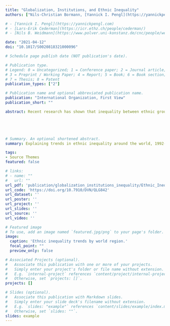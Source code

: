```yaml
---
title: "Globalization, Institutions, and Ethnic Inequality"
authors: ["Nils-Christian Bormann, [Yannick I. Pengl](https://yannickpengl.com), [Lars-Erik Cederman](https://icr.ethz.ch/people/cederman/), and [Nils B. Weidmann](https://www.polver.uni-konstanz.de/cnc/people/weidmann/)"]

# - [Yannick I. Pengl](https://yannickpengl.com)
# - [Lars-Erik Cederman](https://icr.ethz.ch/people/cederman/)
# - [Nils B. Weidmann](https://www.polver.uni-konstanz.de/cnc/people/weidmann/)

date: "2021-04-12"
doi: "10.1017/S0020818321000096"

# Schedule page publish date (NOT publication's date).

# Publication type.
# Legend: 0 = Uncategorized; 1 = Conference paper; 2 = Journal article;
# 3 = Preprint / Working Paper; 4 = Report; 5 = Book; 6 = Book section;
# 7 = Thesis; 8 = Patent
publication_types: ["2"]

# Publication name and optional abbreviated publication name.
publication: "International Organization, First View"
publication_short: ""

abstract: Recent research has shown that inequality between ethnic groups is strongly driven by politics, where powerful groups and elites channel the state's resources toward their constituencies. Most of the existing literature assumes that these politically induced inequalities are static and rarely change over time. We challenge this claim and argue that economic globalization and domestic institutions interact in shaping inequality between groups. In weakly institutionalized states, gains from trade primarily accrue to political insiders and their co-ethnics. By contrast, politically excluded groups gain ground where a capable and meritocratic state apparatus governs trade liberalization. Using nighttime luminosity data from 1992 to 2012 and a global sample of ethnic groups, we show that the gap between politically marginalized groups and their included counterparts has narrowed over time while economic globalization progressed at a steady pace. Our quantitative analysis and four qualitative case narratives show, however, that increasing trade openness is associated with economic gains accruing to excluded groups in only institutionally strong states, as predicted by our theoretical argument. In contrast, the economic gap between ethnopolitical insiders and outsiders remains constant or even widens in weakly institutionalized countries.

 



# Summary. An optional shortened abstract.
summary: Explaining trends in ethnic inequality around the world, 1992-2013.

tags:
- Source Themes
featured: false

# links:
# - name: ""
#   url: ""
url_pdf: 'publication/globalization_institutions_inequality/Ethnic_Inequality_Paper.pdf'
url_code: 'https://doi.org/10.7910/DVN/QLG842'
url_dataset: ''
url_poster: ''
url_project: ''
url_slides: ''
url_source: ''
url_video: ''

# Featured image
# To use, add an image named `featured.jpg/png` to your page's folder. 
image:
  caption: 'Ethnic inequality trends by world region.'
  focal_point: ""
  preview_only: false

# Associated Projects (optional).
#   Associate this publication with one or more of your projects.
#   Simply enter your project's folder or file name without extension.
#   E.g. `internal-project` references `content/project/internal-project/index.md`.
#   Otherwise, set `projects: []`.
projects: []

# Slides (optional).
#   Associate this publication with Markdown slides.
#   Simply enter your slide deck's filename without extension.
#   E.g. `slides: "example"` references `content/slides/example/index.md`.
#   Otherwise, set `slides: ""`.
slides: example
---
```


